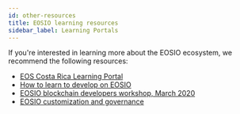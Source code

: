 ```yaml
---
id: other-resources
title: EOSIO learning resources
sidebar_label: Learning Portals
---
```


If you're interested in learning more about the EOSIO ecosystem, we recommend the following resources:

- [EOS Costa Rica Learning Portal ](https://developers.eoscostarica.io/docs/engineering-culture)
- [How to learn to develop on EOSIO](https://medium.com/@theblockstalk/learning-eosio-development-telos-eos-and-other-blockchains-94d384a8b09f)
- [EOSIO blockchain developers workshop, March 2020](https://www.youtube.com/playlist?list=PLbq67nzUl6Prlg2Su8Rkmh8exeAL5O5l7)
- [EOSIO customization and governance](https://www.youtube.com/watch?v=ITDFQESxglc&list=PLbq67nzUl6Prlg2Su8Rkmh8exeAL5O5l7&index=9)

